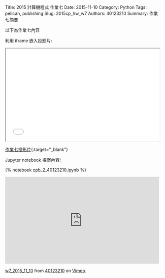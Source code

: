 Title: 2015 計算機程式 作業七
Date: 2015-11-10
Category: Python
Tags: pelican, publishing
Slug: 2015cp_hw_w7
Authors: 40123210
Summary: 作業七摘要

以下為作業七內容

利用 iframe 嵌入投影片:

<iframe src="40123210_cp_w7_p.html" width="500" height="300"></iframe>

[作業七投影片](40123210_cp_w7_p.html){:target="_blank"}


 Jupyter notebook 檔案內容:

{% notebook cpb_2_40123210.ipynb %}


<iframe src="https://player.vimeo.com/video/145283027" width="500" height="281" frameborder="0" webkitallowfullscreen mozallowfullscreen allowfullscreen></iframe> <p><a href="https://vimeo.com/145283027">w7_2015_11_10</a> from <a href="https://vimeo.com/user40881402">40123210</a> on <a href="https://vimeo.com">Vimeo</a>.</p>
